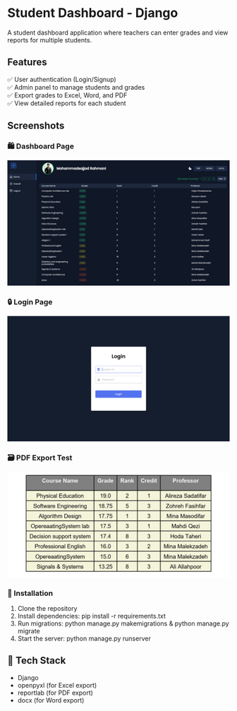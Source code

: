 # Student Dashboard - Django  
A student dashboard application where teachers can enter grades and view reports for multiple students.  

## Features  
✅ User authentication (Login/Signup)  
✅ Admin panel to manage students and grades  
✅ Export grades to Excel, Word, and PDF  
✅ View detailed reports for each student  

## Screenshots  
### 🛍️ Dashboard Page  
![Home Page](screenshots/home.jpg)  

### 🔒 Login Page  
![Login Page](screenshots/login.jpg)  

### 🗃️ PDF Export Test  
![Export Test](screenshots/pdf.jpg) 

### 🔹 Installation  
1. Clone the repository
2. Install dependencies: pip install -r requirements.txt
3. Run migrations: python manage.py makemigrations & python manage.py migrate
4. Start the server: python manage.py runserver


## 📌 Tech Stack  
- Django    
- openpyxl (for Excel export)  
- reportlab (for PDF export)
- docx (for Word export)  
